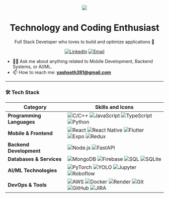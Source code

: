 <p align="center">
  <img src="https://raw.githubusercontent.com/halfrost/halfrost/master/icons/header_.png">
</p>
<h1 align="center">Technology and Coding Enthusiast</h1>

<p align="center">
  Full Stack Developer who loves to build and optimize applications 🚀
</p>

<p align="center">
  <a href="https://www.linkedin.com/in/yash-seth-72173819b/"><img alt="LinkedIn" src="https://img.shields.io/badge/LinkedIn-yash--seth-blue?style=flat&logo=linkedin"></a>
  <a href="mailto:yashseth391@gmail.com"><img alt="Email" src="https://img.shields.io/badge/Email-yashseth391@gmail.com-red?style=flat&logo=gmail"></a>
</p>

- 👨‍💻 Ask me about anything related to Mobile Development, Backend Systems, or AI/ML.
- 📫 How to reach me: **yashseth391@gmail.com**

---

### 🛠 Tech Stack

| Category | Skills and Icons |
|---|---|
| **Programming Languages** | ![C/C++](https://img.shields.io/badge/C%2FC%2B%2B-00599C?style=for-the-badge&logo=c&logoColor=white) ![JavaScript](https://img.shields.io/badge/JavaScript-F7DF1E?style=for-the-badge&logo=javascript&logoColor=black) ![TypeScript](https://img.shields.io/badge/TypeScript-3178C6?style=for-the-badge&logo=typescript&logoColor=white) ![Python](https://img.shields.io/badge/Python-3776AB?style=for-the-badge&logo=python&logoColor=white) |
| **Mobile & Frontend** | ![React](https://img.shields.io/badge/React-61DAFB?style=for-the-badge&logo=react&logoColor=black) ![React Native](https://img.shields.io/badge/React_Native-61DAFB?style=for-the-badge&logo=react&logoColor=black) ![Flutter](https://img.shields.io/badge/Flutter-02569B?style=for-the-badge&logo=flutter&logoColor=white) ![Expo](https://img.shields.io/badge/Expo-000020?style=for-the-badge&logo=expo&logoColor=white) ![Redux](https://img.shields.io/badge/Redux-764ABC?style=for-the-badge&logo=redux&logoColor=white) |
| **Backend Development** | ![Node.js](https://img.shields.io/badge/Node.js-339933?style=for-the-badge&logo=node.js&logoColor=white) ![FastAPI](https://img.shields.io/badge/FastAPI-009688?style=for-the-badge&logo=fastapi&logoColor=white) |
| **Databases & Services** | ![MongoDB](https://img.shields.io/badge/MongoDB-47A248?style=for-the-badge&logo=mongodb&logoColor=white) ![Firebase](https://img.shields.io/badge/Firebase-FFCA28?style=for-the-badge&logo=firebase&logoColor=black) ![SQL](https://img.shields.io/badge/SQL-4479A1?style=for-the-badge&logo=postgresql&logoColor=white) ![SQLite](https://img.shields.io/badge/SQLite-003B57?style=for-the-badge&logo=sqlite&logoColor=white) |
| **AI/ML Technologies** | ![PyTorch](https://img.shields.io/badge/PyTorch-EE4C2C?style=for-the-badge&logo=pytorch&logoColor=white) ![YOLO](https://img.shields.io/badge/YOLO-00FFFF?style=for-the-badge&logo=yolo&logoColor=black) ![Jupyter](https://img.shields.io/badge/Jupyter-F37626?style=for-the-badge&logo=Jupyter&logoColor=white) ![Roboflow](https://img.shields.io/badge/Roboflow-FF6F00?style=for-the-badge&logo=roboflow&logoColor=white) |
| **DevOps & Tools** | ![AWS](https://img.shields.io/badge/AWS-232F3E?style=for-the-badge&logo=amazon-aws&logoColor=white) ![Docker](https://img.shields.io/badge/Docker-2496ED?style=for-the-badge&logo=docker&logoColor=white) ![Render](https://img.shields.io/badge/Render-46E3B7?style=for-the-badge&logo=render&logoColor=black) ![Git](https://img.shields.io/badge/Git-F05032?style=for-the-badge&logo=git&logoColor=white) ![GitHub](https://img.shields.io/badge/GitHub-181717?style=for-the-badge&logo=github&logoColor=white) ![JIRA](https://img.shields.io/badge/Jira-0052CC?style=for-the-badge&logo=jira&logoColor=white) |
